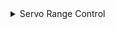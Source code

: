 <details><summary>Servo Range Control </summary>
<p>

<img src="images/servo_schematic.png" width="300" height="300"> 

</p>
</details>

